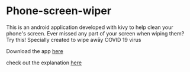 # Phone-screen-wiper
This is an android application developed with kivy to help clean your phone's screen. Ever missed any part of your screen when wiping them? Try this!
Specially created to wipe awāy COVID 19 virus

Download the app [here]([https://drive.google.com/file/d/1Fj4kA4R79d5KSBWa591SyshbTPq02PCX/view?usp=sharing](https://drive.google.com/file/d/1Fj4kA4R79d5KSBWa591SyshbTPq02PCX/view?usp=sharing)https://drive.google.com/file/d/1Fj4kA4R79d5KSBWa591SyshbTPq02PCX/view?usp=sharing)

check out the explanation [here](https://youtu.be/NyptJm4wckQ)

